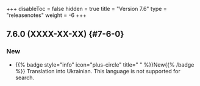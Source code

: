 +++
disableToc = false
hidden = true
title = "Version 7.6"
type = "releasenotes"
weight = -6
+++

## 7.6.0 (XXXX-XX-XX) {#7-6-0}

### New

- {{% badge style="info" icon="plus-circle" title=" " %}}New{{% /badge %}} Translation into Ukrainian. This language is not supported for search.
